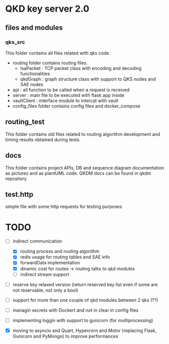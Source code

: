 # QKD key server 2.0

## files and modules 
### qks_src 
This folder contains all files related with qks code. 
- routing folder contains routing files. 
    - lsaPacket : TCP packet class with encoding and decoding functionalities 
    - qkdGraph : graph structure class with support to QKS nodes and SAE nodes
- api : all function to be called when a request is received 
- server : main file to be executed with flask app inside
- vaultClient : interface module to intercat with vault 
- config_files folder contains config files and docker_compose 

## routing_test 
This folder contains old files related to routing algorithm development and timing results obtained during tests. 

## docs
This folder contains project APIs, DB and sequence diagram documentation as pictures and as plantUML code. 
QKDM docs can be found in qkdm repository 

## test.http 
simple file with some http requests for testing purposes 

# TODO 
* [ ] indirect communication 
    * [x] routing process and routing algorithm 
    * [x] redis usage for routing tables and SAE info
    * [x] forwardData implementation 
    * [x] dinamic cost for routes -> routing talks to qkd modules
    * [ ] indirect stream support 
* [ ] reserve key relaxed version (return reserved key list even if some are not reservable, not only a bool)
* [ ] support for more than one couple of qkd modules between 2 qks (??) 
* [ ] managin secrets with Dockert and not in clear in config files 
* [ ] implementing loggin with support to gunicorn (for multiprocessing) 
* [x] moving to asyncio and Quart, Hypercorn and Motor (replacing Flask, Gunicorn and PyMongo) to improve performances

